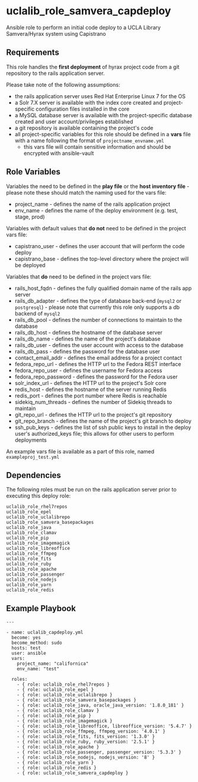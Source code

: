 uclalib_role_samvera_capdeploy
=========

Ansible role to perform an initial code deploy to a UCLA Library Samvera/Hyrax system using Capistrano

Requirements
------------

This role handles the __first deployment__ of hyrax project code from a git repository to the rails application server.

Please take note of the following assumptions:
* the rails application server uses Red Hat Enterprise Linux 7 for the OS
* a Solr 7.X server is available with the index core created and project-specific configuration files installed in the core
* a MySQL database server is available with the project-specific database created and user account/privileges established
* a git repository is available containing the project's code
* all project-specific variables for this role should be defined in a __vars__ file with a name following the format of `projectname_envname.yml`
    * this vars file will contain sensitive information and should be encrypted with ansible-vault

Role Variables
--------------
Variables the need to be defined in the **play file** or the **host inventory file** - please note these should match the naming used for the vars file:
* project_name - defines the name of the rails application project
* env_name - defines the name of the deploy environment (e.g. test, stage, prod)

Variables with default values that **do not** need to be defined in the project vars file:
* capistrano_user - defines the user account that will perform the code deploy
* capistrano_base - defines the top-level directory where the project will be deployed

Variables that **do** need to be defined in the project vars file:
* rails_host_fqdn - defines the fully qualified domain name of the rails app server
* rails_db_adapter - defines the type of database back-end (`mysql2` or `postgresql`) - please note that currently this role only supports a db backend of `mysql2`
* rails_db_pool - defines the number of connections to maintain to the database
* rails_db_host - defines the hostname of the database server
* rails_db_name - defines the name of the project's database
* rails_db_user - defines the user account with access to the database
* rails_db_pass - defines the password for the database user
* contact_email_addr - defines the email address for a project contact
* fedora_repo_url - defines the HTTP url to the Fedora REST interface
* fedora_repo_user - defines the username for Fedora access
* fedora_repo_password - defines the password for the Fedora user
* solr_index_url - defines the HTTP url to the project's Solr core
* redis_host - defines the hostname of the server running Redis
* redis_port - defines the port number where Redis is reachable
* sidekiq_num_threads - defines the number of Sidekiq threads to maintain
* git_repo_url - defines the HTTP url to the project's git repository
* git_repo_branch - defines the name of the project's git branch to deploy
* ssh_pub_keys - defines the list of ssh public keys to install in the deploy user's authorized_keys file; this allows for other users to perform deployments

An example vars file is available as a part of this role, named `exampleproj_test.yml`

Dependencies
------------

The following roles must be run on the rails application server prior to executing this deploy role:

```
uclalib_role_rhel7repos
uclalib_role_epel
uclalib_role_uclalibrepo
uclalib_role_samvera_basepackages
uclalib_role_java
uclalib_role_clamav
uclalib_role_pip
uclalib_role_imagemagick
uclalib_role_libreoffice
uclalib_role_ffmpeg
uclalib_role_fits
uclalib_role_ruby
uclalib_role_apache
uclalib_role_passenger
uclalib_role_nodejs
uclalib_role_yarn
uclalib_role_redis
```

Example Playbook
----------------
```
---

- name: uclalib_capdeploy.yml
  become: yes
  become_method: sudo
  hosts: test
  user: ansible
  vars:
    project_name: "californica"
    env_name: "test"

  roles:
    - { role: uclalib_role_rhel7repos }
    - { role: uclalib_role_epel }
    - { role: uclalib_role_uclalibrepo }
    - { role: uclalib_role_samvera_basepackages }
    - { role: uclalib_role_java, oracle_java_version: '1.8.0_181' }
    - { role: uclalib_role_clamav }
    - { role: uclalib_role_pip }
    - { role: uclalib_role_imagemagick }
    - { role: uclalib_role_libreoffice, libreoffice_version: '5.4.7' }
    - { role: uclalib_role_ffmpeg, ffmpeg_version: '4.0.1' }
    - { role: uclalib_role_fits, fits_version: '1.3.0' }
    - { role: uclalib_role_ruby, ruby_version: '2.5.1' }
    - { role: uclalib_role_apache }
    - { role: uclalib_role_passenger, passenger_version: '5.3.3' }
    - { role: uclalib_role_nodejs, nodejs_version: '8' }
    - { role: uclalib_role_yarn }
    - { role: uclalib_role_redis }
    - { role: uclalib_role_samvera_capdeploy }
```
